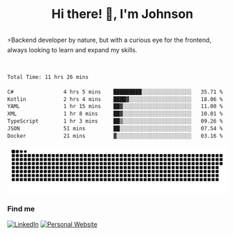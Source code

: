 <div id="user-content-toc">
  <ul align="center">
    <summary><h1 style="display: inline-block">Hi there! 👋, I'm Johnson</h1></summary>
  </ul>
</div>

⚡Backend developer by nature, but with a curious eye for the frontend, always looking to learn and expand my skills.

<br>


<!--START_SECTION:waka-->

```txt
Total Time: 11 hrs 26 mins

C#                4 hrs 5 mins    █████████░░░░░░░░░░░░░░░░   35.71 %
Kotlin            2 hrs 4 mins    ████▓░░░░░░░░░░░░░░░░░░░░   18.06 %
YAML              1 hr 15 mins    ██▓░░░░░░░░░░░░░░░░░░░░░░   11.00 %
XML               1 hr 8 mins     ██▓░░░░░░░░░░░░░░░░░░░░░░   10.01 %
TypeScript        1 hr 3 mins     ██▒░░░░░░░░░░░░░░░░░░░░░░   09.26 %
JSON              51 mins         ██░░░░░░░░░░░░░░░░░░░░░░░   07.54 %
Docker            21 mins         ▓░░░░░░░░░░░░░░░░░░░░░░░░   03.16 %
```

<!--END_SECTION:waka-->

<picture>
  <source  srcset="https://github.com/joshwambere/joshwambere/blob/output/github-contribution-grid-snake-dark.svg?palette=github-dark">
  <source  srcset="https://github.com/joshwambere/joshwambere/blob/output/github-contribution-grid-snake.svg">
  <img alt="github contribution grid snake animation" src="https://github.com/joshwambere/joshwambere/blob/output/github-contribution-grid-snake.svg">
</picture>

### Find me
<a href="https://www.linkedin.com/in/dusabe-johnson" target="_blank"><img src="https://img.shields.io/badge/LinkedIn-%230077B5.svg?&style=flat&logo=linkedin&logoColor=white" alt="LinkedIn"></a>
‎‎ [![Personal Website](https://img.shields.io/badge/visit-Johnsonis.me-blue)](https://johnsonis.me/)
